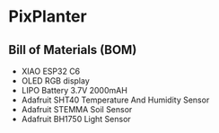 # PixPlanter

## Bill of Materials (BOM)

- XIAO ESP32 C6
- OLED RGB display
- LIPO Battery 3.7V 2000mAH
- Adafruit SHT40 Temperature And Humidity Sensor
- Adafruit STEMMA Soil Sensor
- Adafruit BH1750 Light Sensor

